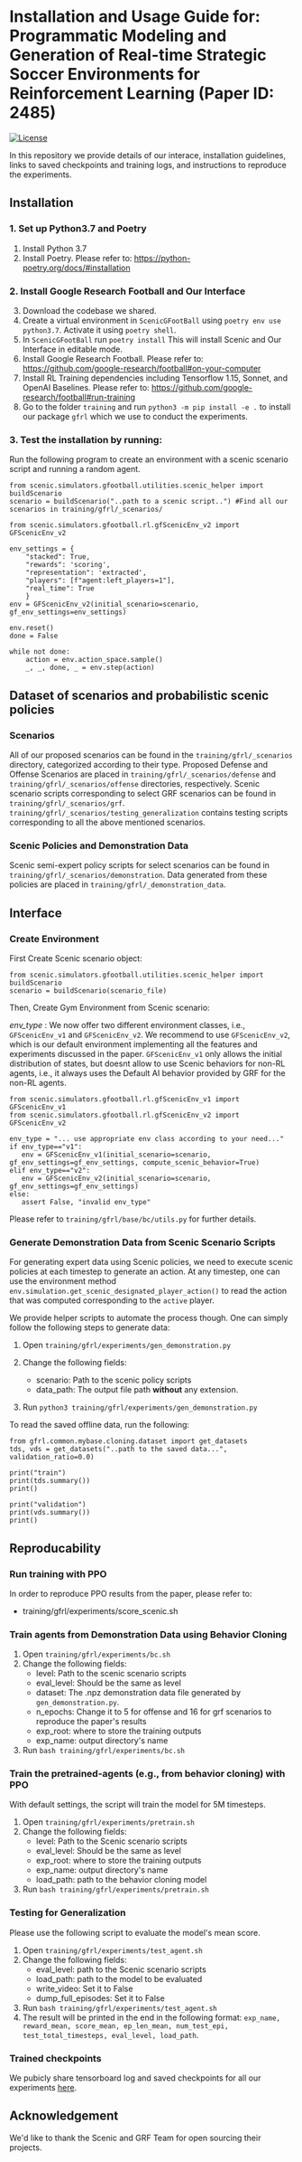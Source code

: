 
# Installation and Usage Guide for: Programmatic Modeling and Generation of Real-time Strategic Soccer Environments for Reinforcement Learning (Paper ID: 2485)

[![License](https://img.shields.io/badge/License-BSD%203--Clause-blue.svg)](https://opensource.org/licenses/BSD-3-Clause)


In this repository we provide details of our interace, installation guidelines, links to saved checkpoints and training logs, and instructions to reproduce the experiments.




## Installation
### 1. Set up Python3.7 and Poetry
1. Install Python 3.7 
2. Install Poetry. Please refer to:
	https://python-poetry.org/docs/#installation
### 2. Install Google Research Football and Our Interface
3. Download the codebase we shared.
4. Create a virtual environment in `ScenicGFootBall` using `poetry env use python3.7`. Activate it using `poetry shell`.
5. In `ScenicGFootBall` run `poetry install`
	This will install Scenic and Our Interface in editable mode.
6. Install Google Research Football. Please refer to:
	https://github.com/google-research/football#on-your-computer
7. Install RL Training dependencies including Tensorflow 1.15, Sonnet, and OpenAI Baselines. Please refer to:
	https://github.com/google-research/football#run-training
8. Go to the folder `training` and run `python3 -m pip install -e .` to install our  package `gfrl` which we use to conduct the experiments.
### 3. Test the installation by running:
Run the following program to create an environment with a scenic scenario script and running a random agent.

    
    from scenic.simulators.gfootball.utilities.scenic_helper import buildScenario
    scenario = buildScenario("..path to a scenic script..") #Find all our scenarios in training/gfrl/_scenarios/
    
    from scenic.simulators.gfootball.rl.gfScenicEnv_v2 import GFScenicEnv_v2

    env_settings = {
        "stacked": True,
        "rewards": 'scoring',
        "representation": 'extracted',
        "players": [f"agent:left_players=1"],
        "real_time": True
        }
	env = GFScenicEnv_v2(initial_scenario=scenario, gf_env_settings=env_settings)
    
    env.reset()
    done = False

    while not done:
        action = env.action_space.sample()
        _, _, done, _ = env.step(action)

## Dataset of scenarios and probabilistic scenic policies

### Scenarios 
All of our proposed scenarios can be found in the `training/gfrl/_scenarios` directory, categorized according to their type. Proposed Defense and Offense Scenarios are placed in `training/gfrl/_scenarios/defense` and `training/gfrl/_scenarios/offense` directories, respectively. 
Scenic scenario scripts corresponding to select GRF scenarios can be found in `training/gfrl/_scenarios/grf`. `training/gfrl/_scenarios/testing_generalization` contains testing scripts corresponding to all the above mentioned scenarios. 

### Scenic Policies and Demonstration Data
Scenic semi-expert policy scripts for select scenarios can be found in `training/gfrl/_scenarios/demonstration`. Data generated from these policies are placed in `training/gfrl/_demonstration_data`.

## Interface
### Create Environment

First Create Scenic scenario object:

    from scenic.simulators.gfootball.utilities.scenic_helper import buildScenario  
    scenario = buildScenario(scenario_file)

Then, Create Gym Environment from Scenic scenario:

*env_type* : We now offer two different environment classes, i.e., `GFScenicEnv_v1` and `GFScenicEnv_v2`. We recommend to use `GFScenicEnv_v2`, which is our default environment implementing all the features and experiments discussed in the paper. `GFScenicEnv_v1` only allows the initial distribution of states, but doesnt allow to use Scenic behaviors for non-RL agents, i.e., it always uses the Default AI behavior provided by GRF for the non-RL agents. 

    from scenic.simulators.gfootball.rl.gfScenicEnv_v1 import GFScenicEnv_v1  
    from scenic.simulators.gfootball.rl.gfScenicEnv_v2 import GFScenicEnv_v2  
     
    env_type = "... use appropriate env class according to your need..."
    if env_type=="v1":  
       env = GFScenicEnv_v1(initial_scenario=scenario, gf_env_settings=gf_env_settings, compute_scenic_behavior=True)  
    elif env_type=="v2":  
       env = GFScenicEnv_v2(initial_scenario=scenario, gf_env_settings=gf_env_settings)  
    else:  
       assert False, "invalid env_type"

Please refer to `training/gfrl/base/bc/utils.py` for further details.

### Generate Demonstration Data from Scenic Scenario Scripts
For generating expert data using Scenic policies, we need to execute scenic policies at each timestep to generate an action. At any timestep, one can use the environment method `env.simulation.get_scenic_designated_player_action()` to read the action that was computed corresponding to the `active` player. 

We provide helper scripts to automate the process though. One can simply follow the following steps to generate data:  

1. Open `training/gfrl/experiments/gen_demonstration.py`
2. Change the following fields:
	- scenario: Path to the scenic policy scripts
	- data_path: The output file path **without** any extension.

3. Run `python3 training/gfrl/experiments/gen_demonstration.py`

To read the saved offline data, run the following: 


    from gfrl.common.mybase.cloning.dataset import get_datasets
    tds, vds = get_datasets("..path to the saved data...", validation_ratio=0.0)
    
    print("train")
    print(tds.summary())
    print()
    
    print("validation")
    print(vds.summary())
    print()

## Reproducability 


### Run training with PPO

In order to reproduce PPO results from the paper, please refer to:

- training/gfrl/experiments/score_scenic.sh


### Train agents from Demonstration Data using Behavior Cloning
1. Open `training/gfrl/experiments/bc.sh`
2. Change the following fields:
	- level: Path to the scenic scenario scripts
	- eval_level: Should be the same as level
	- dataset: The .npz demonstration data file generated by `gen_demonstration.py`.
	- n_epochs: Change it to 5 for offense and 16 for grf scenarios to reproduce the paper's results
	- exp_root: where to store the training outputs
	- exp_name: output directory's name
3. Run `bash training/gfrl/experiments/bc.sh`
### Train the pretrained-agents (e.g., from behavior cloning)  with PPO
With default settings, the script will train the model for 5M timesteps.
1. Open `training/gfrl/experiments/pretrain.sh`
2. Change the following fields:
	- level: Path to the Scenic scenario scripts
	- eval_level: Should be the same as level
	- exp_root: where to store the training outputs
	- exp_name: output directory's name
	- load_path: path to the behavior cloning model
3. Run `bash training/gfrl/experiments/pretrain.sh`
### Testing for Generalization 
Please use the following script to evaluate the model's mean score.
1. Open `training/gfrl/experiments/test_agent.sh`
2. Change the following fields:
	- eval_level: path to the Scenic scenario scripts
	- load_path: path to the model to be evaluated 
	- write_video: Set it to False
	- dump_full_episodes: Set it to False
3. Run `bash training/gfrl/experiments/test_agent.sh`
4. The result will be printed in the end in the following format:
`exp_name, reward_mean, score_mean, ep_len_mean, num_test_epi, test_total_timesteps, eval_level, load_path`.


### Trained checkpoints
We pubicly share tensorboard log and saved checkpoints for all our experiments [here](https://drive.google.com/drive/folders/1U7ZW-6uazk6pYtoD-es96O-PBwi5sXsZ).   

## Acknowledgement
We'd like to thank the Scenic and GRF Team for open sourcing their projects.

